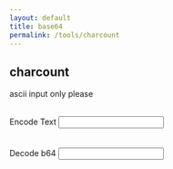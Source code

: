 ```yaml
---
layout: default
title: base64
permalink: /tools/charcount
---
```


<script type="text/javascript" src="/scripts/charcount.js"></script>

## charcount

<p>ascii input only please</p>
<br>
<label for="decInput">Encode Text</label>
<input type="text" id="decInput" onkeyup="b64Encode()" onkeydown="b64Encode()" onchange="b64Encode()">
<br>
<span id="enc"></span>
<br>
<br>
<label for="encInput">Decode b64</label>
<input type="text" id="encInput" onkeyup="b64Decode()" onkeydown="b64Decode()" onchange="b64Decode()">
<br>
<span id="dec"></span>
